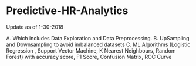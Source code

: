 # Predictive-HR-Analytics

Update as of 1-30-2018

A. Which includes Data Exploration and Data Preprocessing.
B. UpSampling and Downsampling to avoid imbalanced datasets
C. ML Algorithms 
(Logistic Regression , 
Support Vector Machine, 
K Nearest Neighbours, 
Random Forest) with accuracy score, F1 Score, Confusion Matrix, ROC Curve

      


